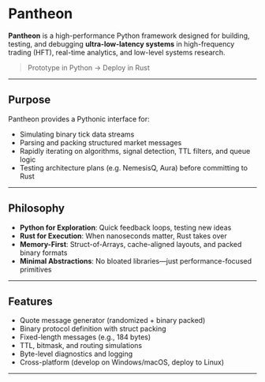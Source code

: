 # Pantheon

**Pantheon** is a high-performance Python framework designed for building, testing, and debugging **ultra-low-latency systems** in high-frequency trading (HFT), real-time analytics, and low-level systems research.

> Prototype in Python → Deploy in Rust

---

## Purpose

Pantheon provides a Pythonic interface for:
- Simulating binary tick data streams
- Parsing and packing structured market messages
- Rapidly iterating on algorithms, signal detection, TTL filters, and queue logic
- Testing architecture plans (e.g. NemesisQ, Aura) before committing to Rust

---

## Philosophy

- **Python for Exploration**: Quick feedback loops, testing new ideas
- **Rust for Execution**: When nanoseconds matter, Rust takes over
- **Memory-First**: Struct-of-Arrays, cache-aligned layouts, and packed binary formats
- **Minimal Abstractions**: No bloated libraries—just performance-focused primitives

---

## Features

-  Quote message generator (randomized + binary packed)
-  Binary protocol definition with struct packing
-  Fixed-length messages (e.g., 184 bytes)
-  TTL, bitmask, and routing simulations
-  Byte-level diagnostics and logging
-  Cross-platform (develop on Windows/macOS, deploy to Linux)

---

